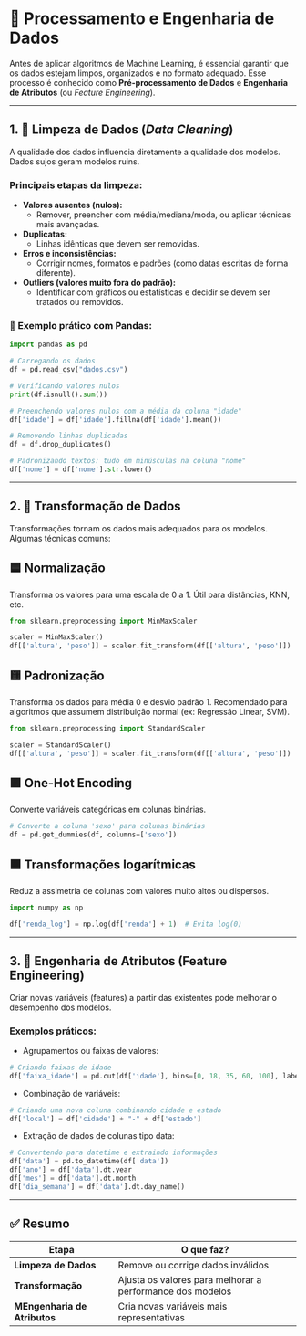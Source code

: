 # 🧱 Processamento e Engenharia de Dados

Antes de aplicar algoritmos de Machine Learning, é essencial garantir que os dados estejam limpos, organizados e no formato adequado. Esse processo é conhecido como **Pré-processamento de Dados** e **Engenharia de Atributos** (ou *Feature Engineering*).

---

## 1. 🧹 Limpeza de Dados (*Data Cleaning*)

A qualidade dos dados influencia diretamente a qualidade dos modelos. Dados sujos geram modelos ruins.

### Principais etapas da limpeza:

- **Valores ausentes (nulos):**
  - Remover, preencher com média/mediana/moda, ou aplicar técnicas mais avançadas.
- **Duplicatas:**  
  - Linhas idênticas que devem ser removidas.
- **Erros e inconsistências:**  
  - Corrigir nomes, formatos e padrões (como datas escritas de forma diferente).
- **Outliers (valores muito fora do padrão):**
  - Identificar com gráficos ou estatísticas e decidir se devem ser tratados ou removidos.

### 🧪 Exemplo prático com Pandas:

```python
import pandas as pd

# Carregando os dados
df = pd.read_csv("dados.csv")

# Verificando valores nulos
print(df.isnull().sum())

# Preenchendo valores nulos com a média da coluna "idade"
df['idade'] = df['idade'].fillna(df['idade'].mean())

# Removendo linhas duplicadas
df = df.drop_duplicates()

# Padronizando textos: tudo em minúsculas na coluna "nome"
df['nome'] = df['nome'].str.lower()
```

---

## 2. 🔄 Transformação de Dados
Transformações tornam os dados mais adequados para os modelos. Algumas técnicas comuns:

## 🟦 Normalização
Transforma os valores para uma escala de 0 a 1. Útil para distâncias, KNN, etc.

```python
from sklearn.preprocessing import MinMaxScaler

scaler = MinMaxScaler()
df[['altura', 'peso']] = scaler.fit_transform(df[['altura', 'peso']])
```

## 🟨 Padronização
Transforma os dados para média 0 e desvio padrão 1. Recomendado para algoritmos que assumem distribuição normal (ex: Regressão Linear, SVM).

```python
from sklearn.preprocessing import StandardScaler

scaler = StandardScaler()
df[['altura', 'peso']] = scaler.fit_transform(df[['altura', 'peso']])
```

## 🟪 One-Hot Encoding
Converte variáveis categóricas em colunas binárias.
```python
# Converte a coluna 'sexo' para colunas binárias
df = pd.get_dummies(df, columns=['sexo'])
```

## 🟧 Transformações logarítmicas
Reduz a assimetria de colunas com valores muito altos ou dispersos.

```python
import numpy as np

df['renda_log'] = np.log(df['renda'] + 1)  # Evita log(0)
```
---

## 3. 🔧 Engenharia de Atributos (Feature Engineering)
Criar novas variáveis (features) a partir das existentes pode melhorar o desempenho dos modelos.

### Exemplos práticos:
* Agrupamentos ou faixas de valores:
```python
# Criando faixas de idade
df['faixa_idade'] = pd.cut(df['idade'], bins=[0, 18, 35, 60, 100], labels=["jovem", "adulto", "meia-idade", "idoso"])
```

* Combinação de variáveis:
```python
# Criando uma nova coluna combinando cidade e estado
df['local'] = df['cidade'] + "-" + df['estado']
```

* Extração de dados de colunas tipo data:
```python
# Convertendo para datetime e extraindo informações
df['data'] = pd.to_datetime(df['data'])
df['ano'] = df['data'].dt.year
df['mes'] = df['data'].dt.month
df['dia_semana'] = df['data'].dt.day_name()
```
---

## ✅ Resumo



| Etapa               | O que faz?
|---------------------|----------------------------------------------------------|
| **Limpeza de Dados**   | Remove ou corrige dados inválidos              |
| **Transformação**     | Ajusta os valores para melhorar a performance dos modelos      |
| **MEngenharia de Atributos** | Cria novas variáveis mais representativas |

